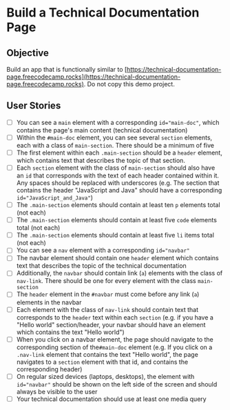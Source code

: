 # Build a Technical Documentation Page

## Objective
Build an app that is functionally similar to [https://technical-documentation-page.freecodecamp.rocks](https://technical-documentation-page.freecodecamp.rocks). Do not copy this demo project.

## User Stories

- [ ] You can see a `main` element with a corresponding `id="main-doc"`, which contains the page's main content (technical documentation)
- [ ] Within the `#main-doc` element, you can see several `section` elements, each with a class of `main-section`. There should be a minimum of five
- [ ] The first element within each `.main-section` should be a `header` element, which contains text that describes the topic of that section.
- [ ] Each `section` element with the class of `main-section` should also have an `id` that corresponds with the text of each header contained within it. Any spaces should be replaced with underscores (e.g. The section that contains the header "JavaScript and Java" should have a corresponding `id="JavaScript_and_Java"`)
- [ ] The `.main-section` elements should contain at least ten `p` elements total (not each)
- [ ] The `.main-section` elements should contain at least five `code` elements total (not each)
- [ ] The `.main-section` elements should contain at least five `li` items total (not each)
- [ ] You can see a `nav` element with a corresponding `id="navbar"`
- [ ] The navbar element should contain one `header` element which contains text that describes the topic of the technical documentation
- [ ] Additionally, the `navbar` should contain link (`a`) elements with the class of `nav-link`. There should be one for every element with the class `main-section`
- [ ] The `header` element in the `#navbar` must come before any link (`a`) elements in the navbar
- [ ] Each element with the class of `nav-link` should contain text that corresponds to the `header` text within each `section` (e.g. if you have a "Hello world" section/header, your navbar should have an element which contains the text "Hello world")
- [ ] When you click on a navbar element, the page should navigate to the corresponding section of the`#main-doc` element (e.g. If you click on a `.nav-link` element that contains the text "Hello world", the page navigates to a `section` element with that id, and contains the corresponding header)
- [ ] On regular sized devices (laptops, desktops), the element with `id="navbar"` should be shown on the left side of the screen and should always be visible to the user
- [ ] Your technical documentation should use at least one media query